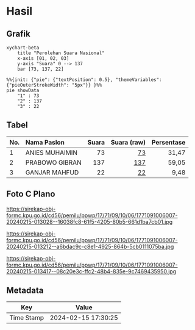 # Hasil

## Grafik

```mermaid
xychart-beta
    title "Perolehan Suara Nasional"
    x-axis [01, 02, 03]
    y-axis "Suara" 0 --> 137
    bar [73, 137, 22]
```

```mermaid
%%{init: {"pie": {"textPosition": 0.5}, "themeVariables": {"pieOuterStrokeWidth": "5px"}} }%%
pie showData
    "1" : 73
    "2" : 137
    "3" : 22
```

## Tabel

| No. | Nama Paslon    | Suara | Suara (raw) | Persentase |
|:--- |:-------------- | -----:| -----------:| ----------:|
| 1   | ANIES MUHAIMIN | 73    | [73][p-1]   | 31,47      |
| 2   | PRABOWO GIBRAN | 137   | [137][p-2]  | 59,05      |
| 3   | GANJAR MAHFUD  | 22    | [22][p-3]   | 9,48       |


[p-1]: https://github.com/gigit-pemilu/pemilu-2024/blob/main/pilpres/hitung-suara/sub/17-bengkulu/sub/71-kota-bengkulu/sub/09-singaran-pati/sub/1006-lingkar-timur/sub/007-tps/sub/paslon-1.txt
[p-2]: https://github.com/gigit-pemilu/pemilu-2024/blob/main/pilpres/hitung-suara/sub/17-bengkulu/sub/71-kota-bengkulu/sub/09-singaran-pati/sub/1006-lingkar-timur/sub/007-tps/sub/paslon-2.txt
[p-3]: https://github.com/gigit-pemilu/pemilu-2024/blob/main/pilpres/hitung-suara/sub/17-bengkulu/sub/71-kota-bengkulu/sub/09-singaran-pati/sub/1006-lingkar-timur/sub/007-tps/sub/paslon-3.txt

## Foto C Plano

https://sirekap-obj-formc.kpu.go.id/cd56/pemilu/ppwp/17/71/09/10/06/1771091006007-20240215-013028--16038fc8-61f5-4205-80b5-661d1ba7cb01.jpg

https://sirekap-obj-formc.kpu.go.id/cd56/pemilu/ppwp/17/71/09/10/06/1771091006007-20240215-013212--a6bdac9c-c8e1-4925-864b-5cb0111075ba.jpg

https://sirekap-obj-formc.kpu.go.id/cd56/pemilu/ppwp/17/71/09/10/06/1771091006007-20240215-013417--08c20e3c-ffc2-48b4-835e-9c7469435950.jpg


## Metadata

| Key        | Value               |
| ---------- | ------------------- |
| Time Stamp | 2024-02-15 17:30:25 |



